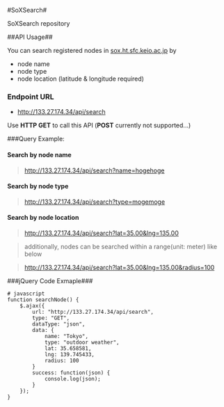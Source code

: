 #SoXSearch#

SoXSearch repository

##API Usage##

You can search registered nodes in [sox.ht.sfc.keio.ac.jp][1] by

 - node name
 - node type
 - node location (latitude & longitude required)

### Endpoint URL

- http://133.27.174.34/api/search

 Use **HTTP GET** to call this API (**POST** currently not supported...)

###Query Example: 

#### Search by node name 

> http://133.27.174.34/api/search?name=hogehoge

#### Search by node type

> http://133.27.174.34/api/search?type=mogemoge

#### Search by node location

> http://133.27.174.34/api/search?lat=35.00&lng=135.00
 
> additionally, nodes can be searched within a range(unit: meter) like below

> http://133.27.174.34/api/search?lat=35.00&lng=135.00&radius=100


###jQuery Code Exmaple###

    # javascript
    function searchNode() {
        $.ajax({
            url: "http://133.27.174.34/api/search",
            type: "GET",
            dataType: "json",
            data: {
                name: "Tokyo",
                type: "outdoor weather",
                lat: 35.658581,
                lng: 139.745433,
                radius: 100
            }
            success: function(json) {
                console.log(json);
            }
        });
    }

[1]: http://sox.ht.sfc.keio.ac.jp

